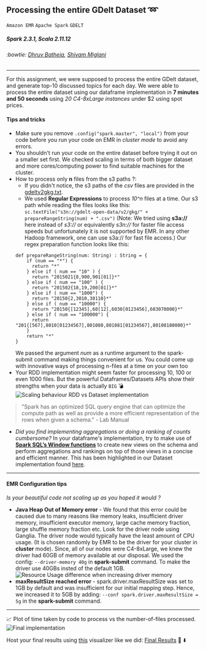 ## Processing the entire GDelt Dataset :loop:
`Amazon EMR` `Apache Spark` `GDELT`
##### Spark 2.3.1, Scala 2.11.12

###### :bowtie: [Dhruv Batheja](https://github.com/live-wire), [Shivam Miglani](https://github.com/Shivam-Miglani)

---

For this assignment, we were supposed to process the entire GDelt dataset, and generate top-10 discussed
topics for each day. We were able to process the entire dataset using our dataframe implementation in **7 minutes and 50 seconds** using _20 C4-8xLarge instances_ under $2 using spot prices.

#### Tips and tricks 
- Make sure you remove `.config("spark.master", "local")` from your code before you run your code on EMR in _cluster mode_ to avoid any errors.
- You shouldn't run your code on the entire dataset before trying it out on a smaller set first. We checked scaling in terms of both bigger dataset and more cores/computing power to find suitable machines for the cluster.
- How to process only **n** files from the s3 paths ?:
	- If you didn't notice, the s3 paths of the _csv_ files are provided in the [gdeltv2gkg.txt](https://github.com/Tclv/SBD-2018/blob/master/data/gdeltv2gkg.txt).
	- We used **Regular Expressions** to process _10^n_ files at a time. Our s3 path while reading the files looks like this: 
	`sc.textFile("s3n://gdelt-open-data/v2/gkg/" + prepareRangeString(num) + ".csv")`
	(Note: We tried using **s3a://** here instead of _s3://_ or equivalently _s3n://_ for faster file access speeds but unfortunately it is not supported by EMR. In any other Hadoop framework, one can use s3a:// for fast file access.)
	Our regex preparation function looks like this:
	```
	def prepareRangeString(num: String) : String = {
	    if (num == "*") {
	      return "*"
	    } else if ( num == "10" ) {
	      return "2015021{8,900,901[01]}*"
	    } else if ( num == "100" ) {
	      return "201502{18,19,200[01]}*"
	    } else if ( num == "1000") {
	      return "20150{2,3010,30110}*"
	    } else if ( num == "10000") {
	      return "20150{[12345],60[12],6030[0123456],603070000}*"
	    } else if ( num == "100000") {
	      return "201{[567],8010[01234567],801080,801081[01234567],80108180000}*"
	    }
	    return "*"
  	}
	```
	We passed the argument _num_ as a runtime argument to the spark-submit command making things convenient for us. You could come up with innovative ways of processing n-files at a time on your own too
-  Your RDD implementation might seem faster for processing 10, 100 or even 1000 files. But the powerful Dataframes/Datasets APIs show their strengths when your data is actually `BIG` :bomb: 
![Scaling behaviour RDD vs Dataset implementation](https://live-wire.github.io/sbd/images/scaling.png)
> "Spark has an optimized SQL query engine that can optimize the compute
path as well as provide a more efficient representation of the rows when given a schema." - Lab Manual


- *Did you find implementing aggregations or doing a ranking of counts cumbersome?* In your dataframe's implementation, try to make use of **[Spark SQL’s Window functions](https://jaceklaskowski.gitbooks.io/mastering-spark-sql/spark-sql-functions-windows.html)** to create new views on the schema and
perform aggregations and rankings on top of those views in a concise and efficient manner. This has been highlighted in our Dataset implementation found [here](https://github.com/live-wire/bigdata/blob/master/lab2/src/main/scala/gdelt.scala#L152).

---
#### EMR Configuration tips
_Is your beautiful code not scaling up as you hoped it would ?_
- **Java Heap Out of Memory error** - We found that this error could be caused due to many
reasons like memory leaks, insufficient driver memory, insufficient executor memory, large cache
memory fraction, large shuffle memory fraction etc. Look for the driver node using Ganglia. The driver node would typically have the least amount of CPU usage. (It is chosen randomly by EMR to be the driver for your cluster in **cluster** mode). Since, all of our nodes were C4-8xLarge, we knew the driver had 60GB of memory available at our disposal. We used the config: 
`--driver-memory 40g` in **spark-submit** command. To make the driver use 40GBs insted of the default 1GB.
![Resource Usage difference when increasing driver memory](https://live-wire.github.io/sbd/images/driver.png)
- **maxResultSize reached error** - spark.driver.maxResultSize was set to 1GB by default and was insufficient
for our initial mapping step. Hence, we increased it to 5GB by adding:
`--conf spark.driver.maxResultSize = 5g` in the **spark-submit** command.

---
:chart_with_upwards_trend:
Plot of time taken by code to process vs the number-of-files processed.
![Final implementation](https://live-wire.github.io/sbd/images/finalimpl.png)

Host your final results using [this](https://github.com/Tclv/SBD-2018/tree/master/visualizer/ass1_2) visualizer like we did: [Final Results](https://live-wire.github.io/sbd/visualizer.html) :microphone: :arrow_down:
